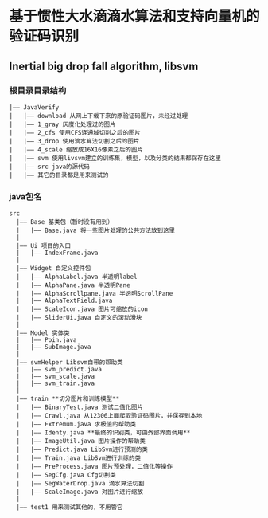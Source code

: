 基于惯性大水滴滴水算法和支持向量机的验证码识别
==========

Inertial big drop fall algorithm, libsvm
------------------------

### 根目录目录结构
    |—— JavaVerify
    |   |—— download 从网上下载下来的原验证码图片，未经过处理
    |   |—— 1_gray 灰度化处理过的图片
    |   |—— 2_cfs 使用CFS连通域切割之后的图片
    |   |—— 3_drop 使用滴水算法切割之后的图片
    |   |—— 4_scale 缩放成16X16像素之后的图片
    |   |—— svm 使用livsvm建立的训练集，模型，以及分类的结果都保存在这里
    |   |—— src java的源代码
    |   |—— 其它的目录都是用来测试的
    
### java包名
    src
      |—— Base 基类包（暂时没有用到）
      |   |—— Base.java 将一些图片处理的公共方法放到这里
      |
      |—— Ui 项目的入口
      |   |—— IndexFrame.java
      |
      |—— Widget 自定义控件包
      |   |—— AlphaLabel.java 半透明label
      |   |—— AlphaPane.java 半透明Pane
      |   |—— AlphaScrollpane.java 半透明ScrollPane
      |   |—— AlphaTextField.java
      |   |—— ScaleIcon.java 图片可缩放的icon
      |   |—— SliderUi.java 自定义的滚动滑块
      |
      |—— Model 实体类
      |   |—— Poin.java
      |   |—— SubImage.java
      |
      |—— svmHelper Libsvm自带的帮助类
      |   |—— svm_predict.java 
      |   |—— svm_scale.java
      |   |—— svm_train.java
      |
      |—— train **切分图片和训练模型**
      |   |—— BinaryTest.java 测试二值化图片
      |   |—— Crawl.java 从12306上面爬取验证码图片，并保存到本地
      |   |—— Extremum.java 求极值的帮助类
      |   |—— Identy.java **最终的识别类，可由外部界面调用**
      |   |—— ImageUtil.java 图片操作的帮助类
      |   |—— Predict.java LibSvm进行预测的类
      |   |—— Train.java LibSvm进行训练的类
      |   |—— PreProcess.java 图片预处理，二值化等操作
      |   |—— SegCfg.java Cfg切割类
      |   |—— SegWaterDrop.java 滴水算法切割
      |   |—— ScaleImage.java 对图片进行缩放
      |
      |—— test1 用来测试其他的，不用管它
 
      
      
      
    
